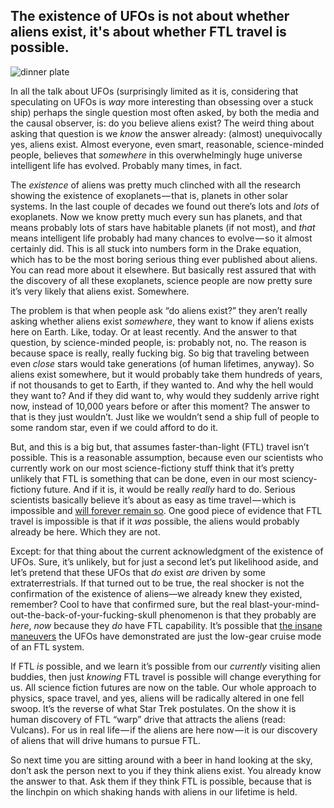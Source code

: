 
## The existence of UFOs is not about whether aliens exist, it's about whether FTL travel is possible.

![dinner plate](/ufo-guide/ufo-pics/dinner-plate/hovering-saucer-hover_sm.png "dinner plate over Prospect Park")

In all the talk about UFOs (surprisingly limited as it is, considering that speculating on UFOs is _way_ more interesting than obsessing over a stuck ship) perhaps the single question most often asked, by both the media and the causal observer, is: do you believe aliens exist? The weird thing about asking that question is we _know_ the answer already: (almost) unequivocally yes, aliens exist. Almost everyone, even smart, reasonable, science-minded people, believes that _somewhere_ in this overwhelmingly huge universe intelligent life has evolved. Probably many times, in fact.

The _existence_ of aliens was pretty much clinched with all the research showing the existence of exoplanets — that is, planets in other solar systems. In the last couple of decades we found out there’s lots and _lots_ of exoplanets. Now we know pretty much every sun has planets, and that means probably lots of stars have habitable planets (if not most), and _that_ means intelligent life probably had many chances to evolve — so it almost certainly did. This is all stuck into numbers form in the Drake equation, which has to be the most boring serious thing ever published about aliens. You can read more about it elsewhere. But basically rest assured that with the discovery of all these exoplanets, science people are now pretty sure it’s very likely that aliens exist. Somewhere.

The problem is that when people ask “do aliens exist?” they aren’t really asking whether aliens exist _somewhere_, they want to know if aliens exists here on Earth. Like, today. Or at least recently. And the answer to that question, by science-minded people, is: probably not, no. The reason is because space is really, really fucking big. So big that traveling between even _close_ stars would take generations (of human lifetimes, anyway). So aliens exist somewhere, but it would probably take them hundreds of years, if not thousands to get to Earth, if they wanted to. And why the hell would they want to? And if they did want to, why would they suddenly arrive right now, instead of 10,000 years before or after this moment? The answer to that is they just wouldn’t. Just like we wouldn’t send a ship full of people to some random star, even if we could afford to do it.

But, and this is a big but, that assumes faster-than-light (FTL) travel isn’t possible. This is a reasonable assumption, because even our scientists who currently work on our most science-fictiony stuff think that it’s pretty unlikely that FTL is something that can be done, even in our most sciency-fictiony future. And if it is, it would be really _really_ hard to do. Serious scientists basically believe it’s about as easy as time travel — which is impossible and [will forever remain so](https://www.npr.org/templates/story/story.php?storyId=4627767). One good piece of evidence that FTL travel is impossible is that if it _was_ possible, the aliens would probably already be here. Which they are not.

Except: for that thing about the current acknowledgment of the existence of UFOs. Sure, it’s unlikely, but for just a second let’s put likelihood aside, and let’s pretend that these UFOs that _do_ exist _are_ driven by some extraterrestrials. If that turned out to be true, the real shocker is not the confirmation of the existence of aliens—we already knew they existed, remember? Cool to have that confirmed sure, but the real blast-your-mind-out-the-back-of-your-fucking-skull phenomenon is that they probably are _here_, _now_ because they _do_ have FTL capability. It’s possible that [the insane maneuvers](https://www.thedrive.com/the-war-zone/21000/highly-detailed-report-on-harrowing-encounter-between-f-a-18s-and-ufo-off-baja-surfaces) the UFOs have demonstrated are just the low-gear cruise mode of an FTL system.

If FTL _is_ possible, and we learn it’s possible from our _currently_ visiting alien buddies, then just _knowing_ FTL travel is possible will change everything for us. All science fiction futures are now on the table. Our whole approach to physics, space travel, and yes, aliens will be radically altered in one fell swoop. It’s the reverse of what Star Trek postulates. On the show it is human discovery of FTL “warp” drive that attracts the aliens (read: Vulcans). For us in real life — if the aliens are here now — it is our discovery of aliens that will drive humans to pursue FTL.

So next time you are sitting around with a beer in hand looking at the sky, don’t ask the person next to you if they think aliens exist. You already know the answer to that. Ask them if they think FTL is possible, because that is the linchpin on which shaking hands with aliens in our lifetime is held.



